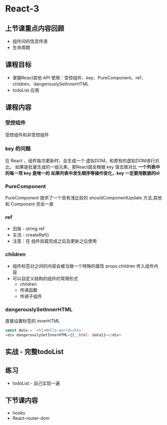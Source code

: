 # React-3
## 上节课重点内容回顾
- 组件间的信息传递
- 生命周期

## 课程目标
- 掌握React其他 API 使用：受控组件、key、PureComponent、ref、children、dangerouslySetInnerHTML
- todoList 应用

## 课程内容
### 受控组件
 受控组件和非受控组件
### key 的问题
在 React ，组件每次更新时，会生成一个 虚拟DOM，和原有的虚拟DOM进行对比。
如果是批量生成的一组元素，那React就会根据 key 值去做对比
**一个列表中的每一项 key 是唯一的**
**如果列表中发生顺序等操作变化，key 一定要用数据的id**

### PureComponent 
 PureComponent 提供了一个具有浅比较的 shouldComponentUpdate 方法,其他和 Component 完全一直

### ref
- 旧版 - string ref
- 主流 - createRef()
- 注意：在 组件挂载完成之后及更新之后使用

### children
- 组件标签对之间的内容会被当做一个特殊的属性 props.children 传入组件内容
- 可以自定义结构的组件的常用形式
    - children
    - 传递函数
    - 传递子组件
### dangerouslySetInnerHTML
  直接设置标签的 innerHTML

```javascript
const data = `<h1>Hello world</h1>`
<div dangerouslySetInnerHTML={{__html: data}}></div>
```



## 实战 - 完整todoList
## 练习
- todoList - 自己实现一遍
## 下节课内容
- hooks
- React-router-dom